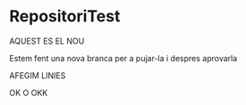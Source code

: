 # RepositoriTest
AQUEST ES EL NOU

Estem fent una nova branca per a pujar-la i despres aprovarla


AFEGIM LINIES

OK
O
OKK





